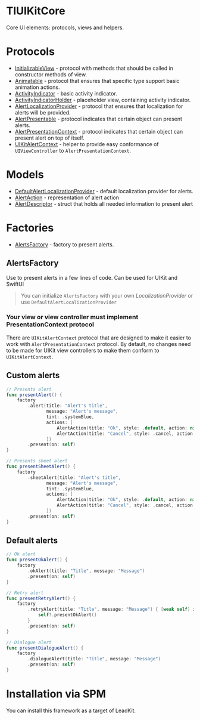# TIUIKitCore

Core UI elements: protocols, views and helpers.

# Protocols

- [InitializableView](Sources/InitializableView/InitializableViewProtocol.swift) - protocol with methods that should be called in constructor methods of view.
- [Animatable](Sources/ActivityIndicator/Animatable.swift) - protocol that ensures that specific type support basic animation actions.
- [ActivityIndicator](Sources/ActivityIndicator/ActivityIndicator.swift) - basic activity indicator.
- [ActivityIndicatorHolder](Sources/ActivityIndicator/ActivityIndicatorHolder.swift) - placeholder view, containing activity indicator.
- [AlertLocalizationProvider](Sources/Localization/AlertsLocalization/AlertLocalizationProvider.swift) - protocol that ensures that localization for alerts will be provided.
- [AlertPresentable](Sources/Alerts/Protocols/AlertPresentable.swift) - protocol indicates that certain object can present alerts.
- [AlertPresentationContext](Sources/Alerts/Protocols/AlertPresentationContext.swift) - protocol indicates that certain object can present alert on top of itself.
- [UIKitAlertContext](Sources/Alerts/Protocols/UIKitAlertContext.swift) - helper to provide easy conformance of `UIViewController` to `AlertPresentationContext`.

# Models

- [DefaultAlertLocalizationProvider](Sources/Localization/AlertsLocalization/DefaultAlertLocalizationProvider.swift) - default localization provider for alerts.
- [AlertAction](Sources/Alerts/Models/AlertAction.swift) - representation of alert action
- [AlertDescriptor](Sources/Alerts/Models/AlertDescriptor.swift) - struct that holds all needed information to present alert

# Factories

- [AlertsFactory](Sources/Alerts/Factories/AlertFactory.swift) - factory to present alerts.

## AlertsFactory
Use to present alerts in a few lines of code. Can be used for UIKit and SwiftUI
> You can initialize `AlertsFactory` with your own *LocalizationProvider* or use `DefaultAlertLocalizationProvider`

### Your view or view controller must implement PresentationContext protocol
There are `UIKitAlertContext` protocol that are designed to make it easier to work with `AlertPresentationContext` protocol. By default, no changes need to be made for UIKit view controllers to make them conform to `UIKitAlertContext`. 

## Custom alerts
```swift
// Presents alert
func presentAlert() {
    factory
        .alert(title: "Alert's title",
               message: "Alert's message",
               tint: .systemBlue,
               actions: [
                   AlertAction(title: "Ok", style: .default, action: nil),
                   AlertAction(title: "Cancel", style: .cancel, action: nil)
               ])
        .present(on: self)
}

// Presents sheet alert
func presentSheetAlert() {
    factory
        .sheetAlert(title: "Alert's title",
               message: "Alert's message",
               tint: .systemBlue,
               actions: [
                   AlertAction(title: "Ok", style: .default, action: nil),
                   AlertAction(title: "Cancel", style: .cancel, action: nil)
               ])
        .present(on: self)
}
```

## Default alerts
```swift
// Ok alert
func presentOkAlert() {
    factory
        .okAlert(title: "Title", message: "Message")
        .present(on: self)
}

// Retry alert
func presentRetryAlert() {
    factory
        .retryAlert(title: "Title", message: "Message") { [weak self] in
            self?.presentOkAlert()
        }
        .present(on: self)
}

// Dialogue alert
func presentDialogueAlert() {
    factory
        .dialogueAlert(title: "Title", message: "Message")
        .present(on: self)
}
```

# Installation via SPM

You can install this framework as a target of LeadKit.

